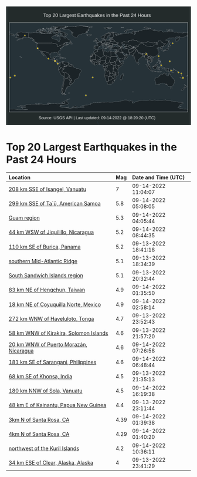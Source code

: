 ![Map](./map.png)

# Top 20 Largest Earthquakes in the Past 24 Hours

| Location | Mag | Date and Time (UTC) |
|:---|:---|:---|
| [208 km SSE of Isangel, Vanuatu](https://earthquake.usgs.gov/earthquakes/eventpage/us7000i7ya) | 7 | 09-14-2022 11:04:07 |
| [299 km SSE of Ta`ū, American Samoa](https://earthquake.usgs.gov/earthquakes/eventpage/us7000i7uj) | 5.8 | 09-14-2022 05:08:05 |
| [Guam region](https://earthquake.usgs.gov/earthquakes/eventpage/us7000i7u8) | 5.3 | 09-14-2022 04:05:44 |
| [44 km WSW of Jiquilillo, Nicaragua](https://earthquake.usgs.gov/earthquakes/eventpage/us7000i7w6) | 5.2 | 09-14-2022 08:44:35 |
| [110 km SE of Burica, Panama](https://earthquake.usgs.gov/earthquakes/eventpage/us7000i7qe) | 5.2 | 09-13-2022 18:41:18 |
| [southern Mid-Atlantic Ridge](https://earthquake.usgs.gov/earthquakes/eventpage/us7000i7qg) | 5.1 | 09-13-2022 18:34:39 |
| [South Sandwich Islands region](https://earthquake.usgs.gov/earthquakes/eventpage/us7000i7rn) | 5.1 | 09-13-2022 20:32:44 |
| [83 km NE of Hengchun, Taiwan](https://earthquake.usgs.gov/earthquakes/eventpage/us7000i7tk) | 4.9 | 09-14-2022 01:35:50 |
| [18 km NE of Coyuquilla Norte, Mexico](https://earthquake.usgs.gov/earthquakes/eventpage/us7000i7u6) | 4.9 | 09-14-2022 02:58:14 |
| [272 km WNW of Haveluloto, Tonga](https://earthquake.usgs.gov/earthquakes/eventpage/us7000i7sw) | 4.7 | 09-13-2022 23:52:43 |
| [58 km WNW of Kirakira, Solomon Islands](https://earthquake.usgs.gov/earthquakes/eventpage/us7000i7sc) | 4.6 | 09-13-2022 21:57:20 |
| [20 km WNW of Puerto Morazán, Nicaragua](https://earthquake.usgs.gov/earthquakes/eventpage/us7000i7vn) | 4.6 | 09-14-2022 07:26:58 |
| [181 km SE of Sarangani, Philippines](https://earthquake.usgs.gov/earthquakes/eventpage/us7000i7vf) | 4.6 | 09-14-2022 06:48:44 |
| [68 km SE of Khonsa, India](https://earthquake.usgs.gov/earthquakes/eventpage/us7000i7sb) | 4.5 | 09-13-2022 21:35:13 |
| [180 km NNW of Sola, Vanuatu](https://earthquake.usgs.gov/earthquakes/eventpage/us7000i81k) | 4.5 | 09-14-2022 16:19:38 |
| [48 km E of Kainantu, Papua New Guinea](https://earthquake.usgs.gov/earthquakes/eventpage/us7000i7sn) | 4.4 | 09-13-2022 23:11:44 |
| [3km N of Santa Rosa, CA](https://earthquake.usgs.gov/earthquakes/eventpage/nc73781306) | 4.39 | 09-14-2022 01:39:38 |
| [4km N of Santa Rosa, CA](https://earthquake.usgs.gov/earthquakes/eventpage/nc71129069) | 4.29 | 09-14-2022 01:40:20 |
| [northwest of the Kuril Islands](https://earthquake.usgs.gov/earthquakes/eventpage/us7000i7y8) | 4.2 | 09-14-2022 10:36:11 |
| [34 km ESE of Clear, Alaska, Alaska](https://earthquake.usgs.gov/earthquakes/eventpage/ak022brrinwo) | 4 | 09-13-2022 23:41:29 |
